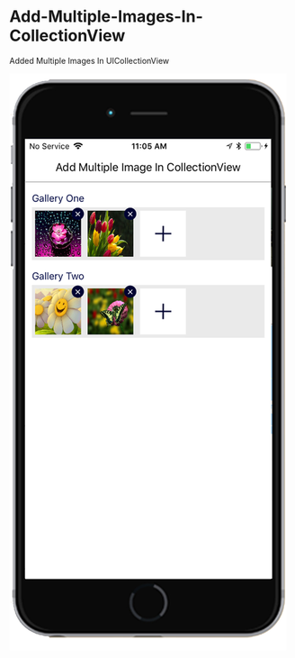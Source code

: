 # Add-Multiple-Images-In-CollectionView

Added Multiple Images In UICollectionView

![Screenshot](screenshot.jpg)
